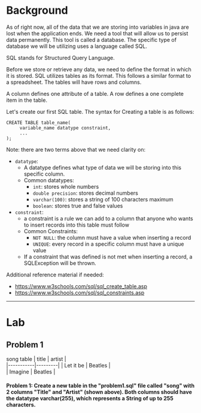 # Background
As of right now, all of the data that we are storing into variables in java are lost when the application ends. We need a tool that will 
allow us to persist data permanently. This tool is called a database.
The specific type of database we will be utilizing uses a language called SQL.

SQL stands for Structured Query Language.

Before we store or retrieve any data, we need to define the format in which it is stored. SQL utilizes tables as its format.
This follows a similar format to a spreadsheet. The tables will have rows and columns.

A column defines one attribute of a table.
A row defines a one complete item in the table.

Let's create our first SQL table.
The syntax for Creating a table is as follows:
```roomsql
CREATE TABLE table_name(
     variable_name datatype constraint,
     ...
);
```
Note: there are two terms above that we need clarity on:
- `datatype`:
     - A datatype defines what type of data we will be storing into this specific column.
     - Common datatypes:
         - `int`: stores whole numbers
         - `double precision`: stores decimal numbers
         - `varchar(100)`: stores a string of 100 characters maximum
         - `boolean`: stores true and false values
- `constraint`:
     - a constraint is a rule we can add to a column that anyone who wants to insert records into this table must follow
     - Common Constraints:
         - `NOT NULL`: the column must have a value when inserting a record
         - `UNIQUE`: every record in a specific column must have a unique value
     - If a constraint that was defined is not met when inserting a record, a SQLException will be thrown.


Additional reference material if needed:
- https://www.w3schools.com/sql/sql_create_table.asp
- https://www.w3schools.com/sql/sql_constraints.asp

- - - 

# Lab

## Problem 1
song table
| title     | artist  |    	    
|-----------|---------|
| Let it be | Beatles |          
| Imagine   | Beatles |

#### Problem 1: Create a new table in the "problem1.sql" file called "song" with 2 columns "Title" and "Artist" (shown above). Both columns should have the datatype varchar(255), which represents a String of up to 255 characters.